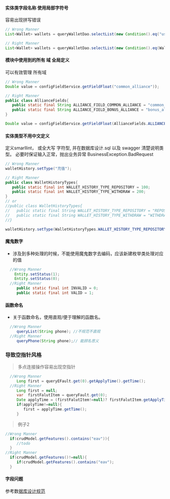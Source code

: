#### 实体类字段名称 使用局部字符号
容易出现拼写错误

```java
// Wrong Manner
List<Wallet> wallets = queryWalletDao.selectList(new Condition().eq("user_id",userId));
```

```java
// Right Manner
List<Wallet> wallets = queryWalletDao.selectList(new Condition().eq(Wallet.USER_ID, userId));
```

#### 模块中使用到的所有 域 全局定义
可以有效管理 所有域
```java
// Wrong Manner
Double value = configFieldService.getFieldFloat("common_alliance"));
```

```java
// Right Manner
public class AllianceFields{
   public static final String ALLIANCE_FIELD_COMMON_ALLIANCE = "common_alliance";
   public static final String ALLIANCE_FIELD_BONUS_ALLIANCE = "bonus_alliance";
}

Double value = configFieldService.getFieldFloat(AllianceFields.ALLIANCE_FIELD_COMMON_ALLIANCE));
```

#### 实体类型不用中文定义
定义smarllint， 或全大写 字符型, 并在数据库设计.sql 以及 swagger 清楚说明类型。 必要时保证输入正常，抛出业务异常 BusinessException.BadRequest

```java
// Wrong Manner
walletHistory.setType("充值");

// Right Manner
public class WalletHistoryTypes{
   public static final int WALLET_HISTORY_TYPE_REPOSITORY = 100;
   public static final int WALLET_HISTORY_TYPE_WITHDRAW = 200;
}
// or
//public class WalletHistoryTypes{
//   public static final String WALLET_HISTORY_TYPE_REPOSITORY = "REPOSITORY";
//   public static final String WALLET_HISTORY_TYPE_WITHDRAW = "WITHDRAW";
//}

walletHistory.setType(WalletHistoryTypes.WALLET_HISTORY_TYPE_REPOSITORY);
```

#### 魔鬼数字
 - 涉及到多种处理的时候，不能使用魔鬼数字去编码，应该新建枚举类处理对应的值
```java
  //Wrong Manner
    Entity.setStatus(1);
    Entity.setStatus(0);
  //Right Manner
     public static final int INVALID = 0;
     public static final int VALID = 1;
```
#### 函数命名
 - 关于函数命名，使用直观/便于理解的函数名。
```java
  //Wrong Manner
     queryList(String phone); //不规范不直观
  //Right Manner
     queryPhone(String phone);// 能顾名思义
```

### 导致空指针风格
> 多点连接操作容易出现空指针
```java
  //Wrong Manner
     Long first = queryEFault.get(0).getApplyTime().getTime();
  //Right Manner
     Long first = null;
     var  firstFalutItem = queryFault.get(0);
     Date applyTime = (firstFalutItem!=null)? firstFalutItem.getApplyTime();
     if(applyTime!=null){
        first = applyTime.getTime();
     }
```

> 例子2
```java
//Wrong Manner
  if(crudModel.getFeatures().contains("eav")){
     //todo
  }
//Right Manner
  if(crudModel.getFeatures()!=null){
     if(crudModel.getFeatures().contains("eav");
  }
```

  
#### 字段问题
 参考数[据库设计规范](https://github.com/kequandian/dev_docs/blob/master/%E6%95%B0%E6%8D%AE%E5%BA%93%E8%AE%BE%E8%AE%A1%E8%A7%84%E8%8C%83.md)



